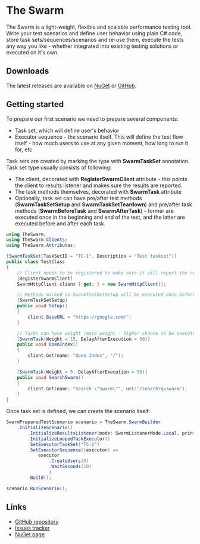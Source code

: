 # The Swarm
The Swarm is a light-weight, flexible and scalable performance testing tool. Write your test scenarios and define user behavior using plain C# code, store task sets/sequences/scenarios and re-use them, execute the tests any way you like - whether integrated into existing testing solutions or executed on it's own.

## Downloads
The latest releases are available on [NuGet](https://www.nuget.org/packages/TheSwarm) or [GitHub](https://github.com/TheSwarmProject/TheSwarm/releases).

## Getting started
To prepare our first scenario we need to prepare several components:
- Task set, which will define user's behavior
- Executor sequence - the scenario itself. This will define the test flow itself - how much users to use at any given moment, how long to run it for, etc

Task sets are created by marking the type with **SwarmTaskSet** annotation. Task set type usually consists of following:
- The client, decorated with **RegisterSwarmClient** attribute - this points the client to results listener and makes sure the results are reported.
- The task methods themselves, decorated with **SwarmTask** attribute
- Optionally, task set can have pre/after test methods (**SwarmTaskSetSetup** and **SwarmTaskSetTeardown**) and pre/after task methods (**SwarmBeforeTask** and **SwarmAfterTask**) - former are executed once in the beginning and end of the test, and the latter are executed before and after each task.
```cs
using TheSwarm;
using TheSwarm.Clients;
using TheSwarm.Attributes;

[SwarmTaskSet(TaskSetID = "TC-1", Description = "Test taskset")]
public class TestClass
{
    // Client needs to be registered to make sure it will report the results to results listener
    [RegisterSwarmClient]
    SwarmHttpClient client { get; } = new SwarmHttpClient();

    // Methods marked as SwarmTaskSetSetup will be executed once before the task loop begins
    [SwarmTaskSetSetup]
    public void Setup()
    {
        client.BaseURL = "https://google.com/";
    }

    // Tasks can have weight (more weight - higher chance to be executed) and set delay after the execution in milliseconds
    [SwarmTask(Weight = 15, DelayAfterExecution = 50)]
    public void OpenIndex()
    {
        client.Get(name: "Open Index", "/");
    }

    [SwarmTask(Weight = 5, DelayAfterExecution = 50)]
    public void SearchSwarm()
    {
        client.Get(name: "Search \"Swarm\"", uri:"/search?q=swarm");
    }
}
```

Once task set is defined, we can create the scenario itself:
```cs
SwarmPreparedTestScenario scenario = TheSwarm.SwarmBuilder
    .InitializeScenario()
        .InitializeResultsListener(mode: SwarmListenerMode.Local, printStats: true)     // Initialize local results listener and enable current stats printing in console
        .InitializeLoopedTaskExecutor()                                                 // Initialize looped task executor
        .SetExecutorTaskSet("TC-1")                                                     // Use the task set TC-1 we've created earlier
        .SetExecutorSequence((executor) =>                                              // Define the executor sequence - the scenario itself
            executor
                .CreateUsers(5)                                                         // Create 5 users at once and start execution
                .WaitSeconds(10)                                                        // Keep them working for 10 seconds
                )
        .Build();

scenario.RunScenario();                                                                 // Start execution
```

## Links
- [GitHub repository](https://github.com/TheSwarmProject/TheSwarm)
- [Issues tracker](https://github.com/TheSwarmProject/TheSwarm/issues)
- [NuGet page](https://www.nuget.org/packages/TheSwarm)
